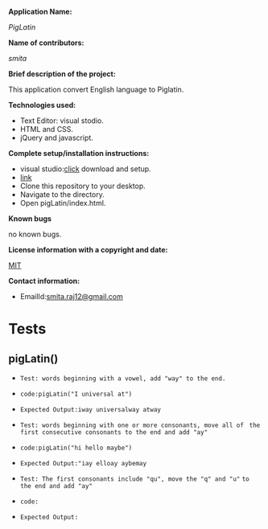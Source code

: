 **Application Name:**

 _PigLatin_

**Name of contributors:**

 _smita_   

**Brief description of the project:**
  
  This application convert English language to Piglatin.
 
**Technologies used:**

 * Text Editor: visual stodio.
 * HTML and CSS.
 * jQuery and javascript.
    
 
**Complete setup/installation instructions:**

 * visual studio:[click](https://code.visualstudio.com)
     download and setup.  
 * [link](https://smita-raj12.github.io/pigLatin)         
 * Clone this repository to your desktop.
 * Navigate to the directory.
 * Open pigLatin/index.html.


**Known bugs**

  no known bugs.
  
**License information with a copyright and date:**

 [MIT](https://choosealicense.com/)

**Contact information:**
   
 * EmailId:smita.raj12@gmail.com


# Tests

## pigLatin()

- `Test: words beginning with a vowel, add "way" to the end.`
- `code:pigLatin("I universal at")`
- `Expected Output:iway universalway atway`

- `Test: words beginning with one or more consonants, move all of`
         ` the first consecutive consonants to the end and add "ay"`  
- `code:pigLatin("hi hello maybe")`
- `Expected Output:"iay elloay aybemay`

- `Test: The first consonants include "qu", move the "q" and "u"`
          `to the end and add "ay"`
- `code:`
- `Expected Output:`
